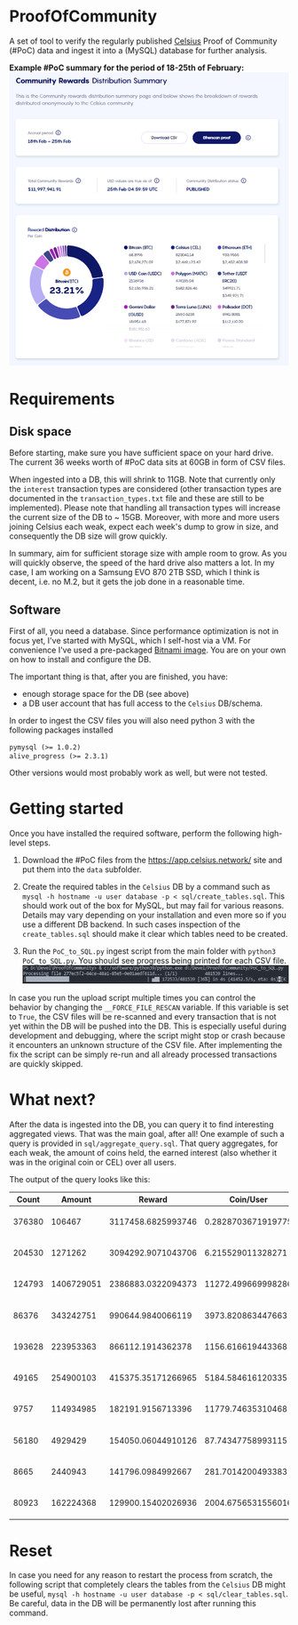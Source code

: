 # ProofOfCommunity

A set of tool to verify the regularly published [Celsius](www.celsius.netowrk) Proof of Community (#PoC) data and ingest it into a (MySQL) database for further analysis.

**Example #PoC summary for the period of 18-25th of February:**
![ProofOfCommunity](/img/ProofOfCommunity.png)

# Requirements

## Disk space

Before starting, make sure you have sufficient space on your hard drive. The current 36 weeks worth of #PoC data sits at 60GB in form of CSV files. 

When ingested into a DB, this will shrink to 11GB. Note that currently only the `interest` transaction types are considered (other transaction types are documented in the `transaction_types.txt` file and these are still to be implemented). Please note that handling all transaction types will increase the current size of the DB to ~ 15GB. Moreover, with more and more users joining Celsius each weak, expect each week's dump to grow in size, and consequently the DB size will grow quickly.

In summary, aim for sufficient storage size with ample room to grow. As you will quickly observe, the speed of the hard drive also matters a lot. In my case, I am working on a Samsung EVO 870 2TB SSD, which I think is decent, i.e. no M.2, but it gets the job done in a reasonable time.

## Software

First of all, you need a database. Since performance optimization is not in focus yet, I've started with MySQL, which I self-host via a VM. For convenience I've used a pre-packaged [Bitnami image](https://bitnami.com/stack/mysql/virtual-machine). You are on your own on how to install and configure the DB.

The important thing is that, after you are finished, you have:

* enough storage space for the DB (see above)
* a DB user account that has full access to the `Celsius` DB/schema.

In order to ingest the CSV files you will also need python 3 with the following packages installed
```
pymysql (>= 1.0.2)
alive_progress (>= 2.3.1)
```
Other versions would most probably work as well, but were not tested.

# Getting started

Once you have installed the required software, perform the following high-level steps.

1. Download the #PoC files from the https://app.celsius.network/ site and put them into the `data` subfolder.

2. Create the required tables in the `Celsius` DB by a command such as `mysql -h hostname -u user database -p < sql/create_tables.sql`. This should work out of the box for MySQL, but may fail for various reasons. Details may vary depending on your installation and even more so if you use a different DB backend. In such cases inspection of the `create_tables.sql` should make it clear which tables need to be created.

3. Run the `PoC_to_SQL.py` ingest script from the main folder with `python3 PoC_to_SQL.py`. You should see progress being printed for each CSV file. ![ingest](img/Example_ingest.png)

In case you run the upload script multiple times you can control the behavior by changing the `__FORCE_FILE_RESCAN` variable. If this variable is set to `True`, the CSV files will be re-scanned and every transaction that is not yet within the DB will be pushed into the DB. This is especially useful during development and debugging, where the script might stop or crash because it encounters an unknown structure of the CSV file. After implementing the fix the script can be simply re-run and all already processed transactions are quickly skipped.

# What next?

After the data is ingested into the DB, you can query it to find interesting aggregated views. That was the main goal, after all! One example of such a query is provided in `sql/aggregate_query.sql`. That query aggregates, for each weak, the amount of coins held, the earned interest (also whether it was in the original coin or CEL) over all users. 

The output of the query looks like this:

| Count  | Amount     | Reward             | Coin/User          | PercentCEL          | InterestCEL        | Coin       | Date                |
| ------ | ---------- | ------------------ | ------------------ | ------------------- | ------------------ | ---------- | :------------------ |
| 376380 | 106467     | 3117458.6825993746 | 0.2828703671919775 | 0.1114440883245331  | 347422.34077168733 | BTC        | 2022-02-11 05:00:01 |
| 204530 | 1271262    | 3094292.9071043706 | 6.215529011328271  | 0.12927258017597024 | 400007.2279215858  | ETH        | 2022-02-11 05:00:01 |
| 124793 | 1406729051 | 2386883.0322094373 | 11272.499669998286 | 0.12343201109492202 | 294617.7729139564  | USDC       | 2022-02-11 05:00:01 |
| 86376  | 343242751  | 990644.9840066119  | 3973.820863447663  | 0.19496485399079622 | 193140.95466356372 | MATIC      | 2022-02-11 05:00:01 |
| 193628 | 223953363  | 866112.1914362378  | 1156.616619443368  | 1                   | 866112.1914362378  | CEL        | 2022-02-11 05:00:01 |
| 49165  | 254900103  | 415375.35171266965 | 5184.584616120335  | 0.192881657142914   | 80118.28617466046  | USDT ERC20 | 2022-02-11 05:00:01 |
| 9757   | 114934985  | 182191.9156713396  | 11779.74635310468  | 0.02656174491992512 | 4839.335190534631  | GUSD       | 2022-02-11 05:00:01 |
| 56180  | 4929429    | 154050.06044910126 | 87.74347758993115  | 0.1833814223860626  | 28249.919203815112 | DOT        | 2022-02-11 05:00:01 |
| 8665   | 2440943    | 141796.0984992667  | 281.7014200493383  | 0.06094781120377465 | 8642.16184076514   | LUNA       | 2022-02-11 05:00:01 |
| 80923  | 162224368  | 129900.15402026936 | 2004.6756531556016 | 0.1683426375948397  | 21867.734551748064 | ADA        | 2022-02-11 05:00:01 |

# Reset

In case you need for any reason to restart the process from scratch, the following script that completely clears the tables from the `Celsius` DB might be useful, `mysql -h hostname -u user database -p < sql/clear_tables.sql`. Be careful, data in the DB will be permanently lost after running this command.
